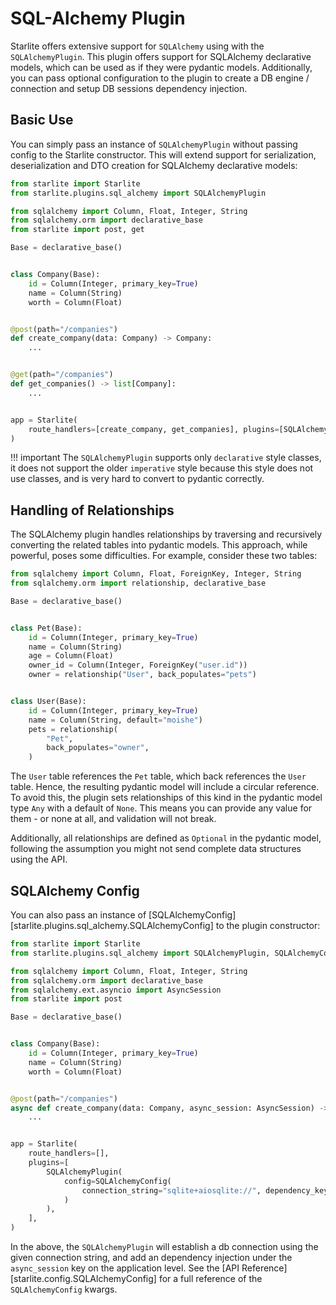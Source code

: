 # SQL-Alchemy Plugin

Starlite offers extensive support for `SQLAlchemy` using with the `SQLAlchemyPlugin`. This plugin offers support for
SQLAlchemy declarative models, which can be used as if they were pydantic models. Additionally, you can pass optional
configuration to the plugin to create a DB engine / connection and setup DB sessions dependency injection.

## Basic Use

You can simply pass an instance of `SQLAlchemyPlugin` without passing config to the Starlite constructor. This will
extend support for serialization, deserialization and DTO creation for SQLAlchemy declarative models:

```python
from starlite import Starlite
from starlite.plugins.sql_alchemy import SQLAlchemyPlugin

from sqlalchemy import Column, Float, Integer, String
from sqlalchemy.orm import declarative_base
from starlite import post, get

Base = declarative_base()


class Company(Base):
    id = Column(Integer, primary_key=True)
    name = Column(String)
    worth = Column(Float)


@post(path="/companies")
def create_company(data: Company) -> Company:
    ...


@get(path="/companies")
def get_companies() -> list[Company]:
    ...


app = Starlite(
    route_handlers=[create_company, get_companies], plugins=[SQLAlchemyPlugin()]
)
```

!!! important
    The `SQLAlchemyPlugin` supports only `declarative` style classes, it does not support the older `imperative` style
    because this style does not use classes, and is very hard to convert to pydantic correctly.

## Handling of Relationships

The SQLAlchemy plugin handles relationships by traversing and recursively converting the related tables into pydantic
models.
This approach, while powerful, poses some difficulties. For example, consider these two tables:

```python
from sqlalchemy import Column, Float, ForeignKey, Integer, String
from sqlalchemy.orm import relationship, declarative_base

Base = declarative_base()


class Pet(Base):
    id = Column(Integer, primary_key=True)
    name = Column(String)
    age = Column(Float)
    owner_id = Column(Integer, ForeignKey("user.id"))
    owner = relationship("User", back_populates="pets")


class User(Base):
    id = Column(Integer, primary_key=True)
    name = Column(String, default="moishe")
    pets = relationship(
        "Pet",
        back_populates="owner",
    )
```

The `User` table references the `Pet` table, which back references the `User` table. Hence, the resulting pydantic model
will include a circular reference. To avoid this, the plugin sets relationships of this kind in the pydantic model type
`Any` with a default of `None`. This means you can provide any value for them - or none at all, and validation will not
break.

Additionally, all relationships are defined as `Optional` in the pydantic model, following the assumption you might not
send complete data structures using the API.

## SQLAlchemy Config

You can also pass an instance of [SQLAlchemyConfig][starlite.plugins.sql_alchemy.SQLAlchemyConfig] to the plugin
constructor:

```python
from starlite import Starlite
from starlite.plugins.sql_alchemy import SQLAlchemyPlugin, SQLAlchemyConfig

from sqlalchemy import Column, Float, Integer, String
from sqlalchemy.orm import declarative_base
from sqlalchemy.ext.asyncio import AsyncSession
from starlite import post

Base = declarative_base()


class Company(Base):
    id = Column(Integer, primary_key=True)
    name = Column(String)
    worth = Column(Float)


@post(path="/companies")
async def create_company(data: Company, async_session: AsyncSession) -> Company:
    ...


app = Starlite(
    route_handlers=[],
    plugins=[
        SQLAlchemyPlugin(
            config=SQLAlchemyConfig(
                connection_string="sqlite+aiosqlite://", dependency_key="async_session"
            )
        ),
    ],
)
```

In the above, the `SQLAlchemyPlugin` will establish a db connection using the given connection string, and add an
dependency injection under the `async_session` key on the application level. See
the [API Reference][starlite.config.SQLAlchemyConfig] for a full reference of the `SQLAlchemyConfig` kwargs.
